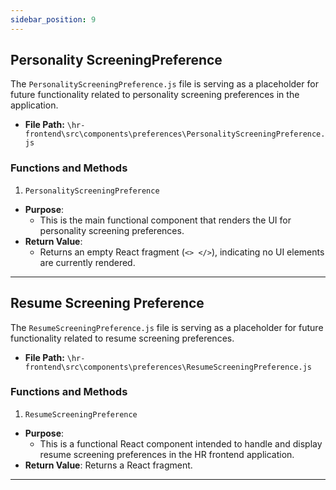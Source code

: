 ```yaml
---
sidebar_position: 9
---
```


## Personality ScreeningPreference

The `PersonalityScreeningPreference.js` file is serving as a placeholder for future functionality related to personality screening preferences in the application.

- **File Path:** `\hr-frontend\src\components\preferences\PersonalityScreeningPreference.js`

### Functions and Methods

1. `PersonalityScreeningPreference`
- **Purpose**: 
    - This is the main functional component that renders the UI for personality screening preferences.
- **Return Value**: 
  - Returns an empty React fragment (`<> </>`), indicating no UI elements are currently rendered.

---

## Resume Screening Preference

The `ResumeScreeningPreference.js` file is  serving as a placeholder for future functionality related to resume screening preferences.

- **File Path:** `\hr-frontend\src\components\preferences\ResumeScreeningPreference.js`

### Functions and Methods

1. `ResumeScreeningPreference`
- **Purpose**:
    - This is a functional React component intended to handle and display resume screening preferences in the HR frontend application.
- **Return Value**: Returns a React fragment.

---
